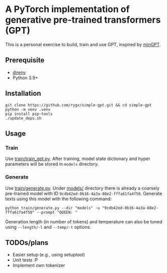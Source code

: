 # A PyTorch implementation of generative pre-trained transformers (GPT)

This is a personal exercise to build, train and use GPT, inspired by [minGPT](https://github.com/karpathy/minGPT).

## Prerequisite
- [direnv](https://direnv.net/)
- Python 3.9+

## Installation
```
git clone https://github.com/rygx/simple-gpt.git && cd simple-gpt
python -m venv .venv
pip install pip-tools
./update_deps.sh
```

## Usage
### Train
Use [train/train_gpt.py](train/train_gpt.py). After training, model state dictionary and hyper parameters will be stored in `models` directory.

### Generate
Use [train/generate.py](train/generate.py). Under [models/](models/) directory there is already a coarsely pre-trained model with ID `9cdb42ed-0b16-4a3a-88e2-fffa61fa4f50`. Generate texts using this model with the following command:
```
python train/generate.py --dir "models" -u "9cdb42ed-0b16-4a3a-88e2-fffa61fa4f50" --prompt "QUEEN: "
```
Generation length (in number of tokens) and temperature can also be tuned using `--length/-l` and `--temp/-t` options.

## TODOs/plans
- Easier setup (e.g., using setuptool)
- Unit tests :P
- Implement own tokenizer
